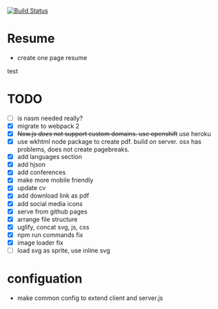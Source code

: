[![Build Status](https://img.shields.io/travis/berkin/resume.svg?style=flat)](https://travis-ci.org/berkin/resume)

# Resume
 - create one page resume
 
 test
# TODO
- [ ] is nasm needed really?
- [x] migrate to webpack 2
- [x] ~~Now.js *does* not support custom domains. use openshift~~ use heroku
- [x] use wkhtml node package to create pdf. build on server. osx has problems, does not create pagebreaks.
- [x] add languages section
- [x] add hjson
- [x] add conferences
- [x] make more mobile friendly
- [x] update cv
- [x] add download link as pdf
- [x] add social media icons
- [x] serve from github pages
- [x] arrange file structure
- [x] uglify, concat svg, js, css
- [x] npm run commands fix
- [x] image loader fix	
- [ ] load svg as sprite, use inline svg

# configuation
- make common config to extend client and server.js

